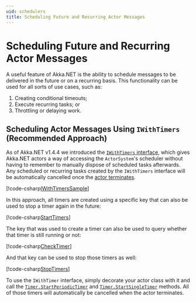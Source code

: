 ```yaml
---
uid: schedulers
title: Scheduling Future and Recurring Actor Messages
---
```


# Scheduling Future and Recurring Actor Messages
A useful feature of Akka.NET is the ability to schedule messages to be delivered in the future or on a recurring basis. This functionality can be used for all sorts of use cases, such as:

1. Creating conditional timeouts;
2. Execute recurring tasks; or
3. Throttling or delaying work.

## Scheduling Actor Messages Using `IWithTimers` (Recommended Approach)
As of Akka.NET v1.4.4 we introduced the [`IWithTimers` interface](https://getakka.net/api/Akka.Actor.IWithTimers.html), which gives Akka.NET actors a way of accessing the `ActorSystem`'s scheduler without having to remember to manually dispose of scheduled tasks afterwards. Any scheduled or recurring tasks created by the `IWithTimers` interface will be automatically cancelled once the [actor terminates](xref:supervision).

[!code-csharp[IWithTimersSample](../../../src/core/Akka.Docs.Tests/Actors/SchedulerSpecs.cs?name=TimerActor)]

In this approach, all timers are created using a specific key that can also be used to stop a timer again in the future:

[!code-csharp[StartTimers](../../../src/core/Akka.Docs.Tests/Actors/SchedulerSpecs.cs?name=StartTimers)]

The key that was used to create a timer can also be used to query whether that timer is still running or not:

[!code-csharp[CheckTimer](../../../src/core/Akka.Docs.Tests/Actors/SchedulerSpecs.cs?name=CheckTimer)]

And that key can be used to stop those timers as well:

[!code-csharp[StopTimers](../../../src/core/Akka.Docs.Tests/Actors/SchedulerSpecs.cs?name=StartTimers)]

To use the `IWithTimer` interface, simply decorate your actor class with it and call the [`Timer.StartPeriodicTimer`](https://getakka.net/api/Akka.Actor.ITimerScheduler.html#Akka_Actor_ITimerScheduler_StartPeriodicTimer_System_Object_System_Object_System_TimeSpan_) and [`Timer.StartSingleTimer`](https://getakka.net/api/Akka.Actor.ITimerScheduler.html#Akka_Actor_ITimerScheduler_StartSingleTimer_System_Object_System_Object_System_TimeSpan_) methods. All of those timers will automatically be cancelled when the actor terminates.